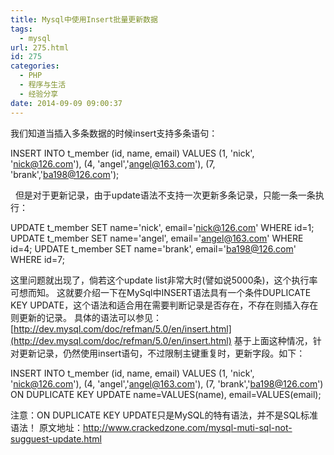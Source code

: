 ```yaml
---
title: Mysql中使用Insert批量更新数据
tags:
  - mysql
url: 275.html
id: 275
categories:
  - PHP
  - 程序与生活
  - 经验分享
date: 2014-09-09 09:00:37
---
```


我们知道当插入多条数据的时候insert支持多条语句：

INSERT INTO t_member (id, name, email) VALUES
    (1, 'nick', 'nick@126.com'),
    (4, 'angel','angel@163.com'),
    (7, 'brank','ba198@126.com');

  但是对于更新记录，由于update语法不支持一次更新多条记录，只能一条一条执行：

UPDATE t_member SET name='nick', email='nick@126.com' WHERE id=1;
UPDATE t_member SET name='angel', email='angel@163.com' WHERE id=4;
UPDATE t_member SET name='brank', email='ba198@126.com' WHERE id=7;

这里问题就出现了，倘若这个update list非常大时(譬如说5000条)，这个执行率可想而知。 这就要介绍一下在MySql中INSERT语法具有一个条件DUPLICATE KEY UPDATE，这个语法和适合用在需要判断记录是否存在，不存在则插入存在则更新的记录。 具体的语法可以参见：[http://dev.mysql.com/doc/refman/5.0/en/insert.html](http://dev.mysql.com/doc/refman/5.0/en/insert.html) 基于上面这种情况，针对更新记录，仍然使用insert语句，不过限制主键重复时，更新字段。如下：

INSERT INTO t_member (id, name, email) VALUES
    (1, 'nick', 'nick@126.com'),
    (4, 'angel','angel@163.com'),
    (7, 'brank','ba198@126.com')
ON DUPLICATE KEY UPDATE name=VALUES(name), email=VALUES(email);

注意：ON DUPLICATE KEY UPDATE只是MySQL的特有语法，并不是SQL标准语法！ 原文地址：http://www.crackedzone.com/mysql-muti-sql-not-sugguest-update.html